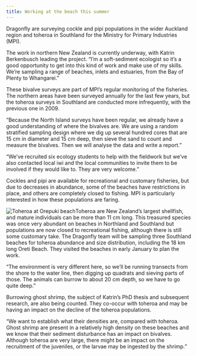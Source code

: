 ```yaml
---
title: Working at the beach this summer 
---
```

Dragonfly are surveying cockle and pipi populations in the wider
Auckland region and toheroa in Southland for the Ministry for Primary
Industries (MPI).

The work in northern New Zealand is currently underway, with Katrin
Berkenbusch leading the project. “I’m a soft-sediment ecologist so
it’s a good opportunity to get into this kind of work and make use of
my skills. We’re sampling a range of beaches, inlets and estuaries,
from the Bay of Plenty to Whangarei.”

<!--more-->

These bivalve surveys are part of MPI’s regular monitoring of the
fisheries. The northern areas have been surveyed annually for the last
few years, but the toheroa surveys in Southland are conducted more
infrequently, with the previous one in 2009.

“Because the North Island surveys have been regular, we already have a
good understanding of where the bivalves are. We are using a random
stratified sampling design where we dig up several hundred cores that
are 15 cm in diameter and 15 cm deep, then sieve the sand to count and
measure the bivalves. Then we will analyse the data and write a
report.”

“We’ve recruited six ecology students to help with the fieldwork but
we’ve also contacted local iwi and the local communities to invite
them to be involved if they would like to. They are very welcome.”

Cockles and pipi are available for recreational and customary
fisheries, but due to decreases in abundance, some of the beaches have
restrictions in place, and others are completely closed to fishing.
MPI is particularly interested in how these populations are faring.

![Toheroa at Orepuki
beach](../news/2014-01-15-working-beach-summer/Oreti-beach-and-toheroa.jpg)Toheroa
are New Zealand’s largest shellfish, and mature individuals can be
more than 11 cm long. This treasured species was once very abundant on
beaches in Northland and Southland but populations are now closed to
recreational fishing, although there is still some customary take. The
Dragonfly team will be sampling three Southland beaches for toheroa
abundance and size distribution, including the 18 km long Oreti Beach.
They visited the beaches in early January to plan the work.

“The environment is very different here, so we’ll be running transects
from the shore to the water line, then digging up quadrats and sieving
parts of those. The animals can burrow to about 20 cm depth, so we
have to go quite deep.”

Burrowing ghost shrimp, the subject of Katrin’s PhD thesis and
subsequent research, are also being counted. They co-occur with
toheroa and may be having an impact on the decline of the toheroa
populations.

“We want to establish what their densities are, compared with toheroa.
Ghost shrimp are present in a relatively high density on these beaches
and we know that their sediment disturbance has an impact on bivalves.
Although toheroa are very large, there might be an impact on the
recruitment of the juveniles, or the larvae may be ingested by the
shrimp.”

